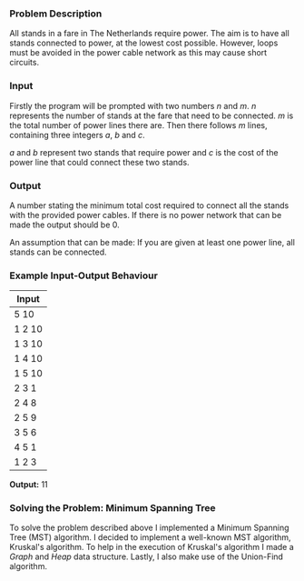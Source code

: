 
### Problem Description
All stands in a fare in The Netherlands require power. The aim is to have all stands connected to power, at the lowest cost possible. However, loops must be avoided in the power cable network as this may cause short circuits. 


### Input 
Firstly the program will be prompted with two numbers *n* and *m*. *n* represents the number of stands at the fare that need to be connected. *m* is the total number of power lines there are. Then there follows *m* lines, containing three integers *a*, *b* and *c*. 

*a* and *b* represent two stands that require power and *c* is the cost of the power line that could connect these two stands. 

### Output
A number stating the minimum total cost required to connect all the stands with the provided power cables. If there is no power network that can be made the output should be 0. 

An assumption that can be made: If you are given at least one power line, all stands can be connected. 

### Example Input-Output Behaviour
| Input | 
| --- |
| 5 10   |
| 1 2 10 |
| 1 3 10 |
| 1 4 10 |
| 1 5 10 |
| 2 3 1  |
| 2 4 8  |
| 2 5 9  |
| 3 5 6  |
| 4 5 1  |
| 1 2 3  |

**Output:**
11


### Solving the Problem: Minimum Spanning Tree
To solve the problem described above I implemented a Minimum Spanning Tree (MST) algorithm. I decided to implement a well-known MST algorithm, Kruskal's algorithm. To help in the execution of Kruskal's algorithm I made a *Graph* and *Heap* data structure. Lastly, I also make use of the Union-Find algorithm. 
